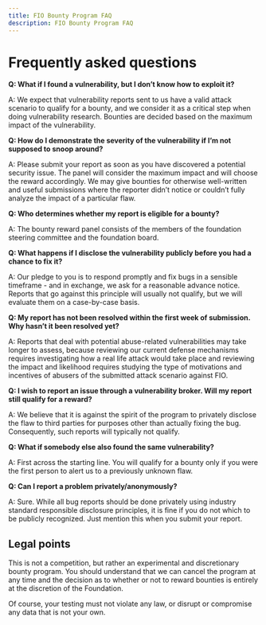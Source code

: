 ```yaml
---
title: FIO Bounty Program FAQ
description: FIO Bounty Program FAQ
---
```


# Frequently asked questions

**Q: What if I found a vulnerability, but I don’t know how to exploit it?**

A: We expect that vulnerability reports sent to us have a valid attack scenario to qualify for a bounty, and we consider it as a critical step when doing vulnerability research. Bounties are decided based on the maximum impact of the vulnerability.

**Q: How do I demonstrate the severity of the vulnerability if I’m not supposed to snoop around?**

A: Please submit your report as soon as you have discovered a potential security issue. The panel will consider the maximum impact and will choose the reward accordingly. We may give bounties for otherwise well-written and useful submissions where the reporter didn’t notice or couldn’t fully analyze the impact of a particular flaw.

**Q: Who determines whether my report is eligible for a bounty?**

A: The bounty reward panel consists of the members of the foundation steering committee and the foundation board.

**Q: What happens if I disclose the vulnerability publicly before you had a chance to fix it?**

A: Our pledge to you is to respond promptly and fix bugs in a sensible timeframe - and in exchange, we ask for a reasonable advance notice. Reports that go against this principle will usually not qualify, but we will evaluate them on a case-by-case basis.

**Q: My report has not been resolved within the first week of submission. Why hasn’t it been resolved yet?**

A: Reports that deal with potential abuse-related vulnerabilities may take longer to assess, because reviewing our current defense mechanisms requires investigating how a real life attack would take place and reviewing the impact and likelihood requires studying the type of motivations and incentives of abusers of the submitted attack scenario against FIO.

**Q: I wish to report an issue through a vulnerability broker. Will my report still qualify for a reward?**

A: We believe that it is against the spirit of the program to privately disclose the flaw to third parties for purposes other than actually fixing the bug. Consequently, such reports will typically not qualify.

**Q: What if somebody else also found the same vulnerability?**

A: First across the starting line. You will qualify for a bounty only if you were the first person to alert us to a previously unknown flaw.

**Q: Can I report a problem privately/anonymously?**

A: Sure. While all bug reports should be done privately using industry standard responsible disclosure principles, it is fine if you do not which to be publicly recognized. Just mention this when you submit your report.

## Legal points

This is not a competition, but rather an experimental and discretionary bounty program. You should understand that we can cancel the program at any time and the decision as to whether or not to reward bounties is entirely at the discretion of the Foundation.

Of course, your testing must not violate any law, or disrupt or compromise any data that is not your own.